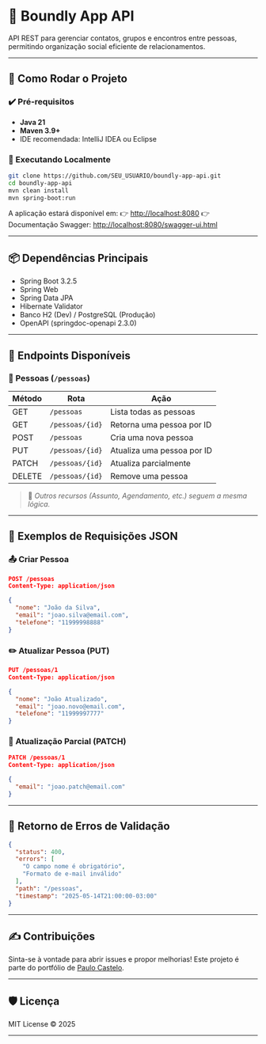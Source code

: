 
# 📱 Boundly App API

API REST para gerenciar contatos, grupos e encontros entre pessoas, permitindo organização social eficiente de relacionamentos.

---

## 🚀 Como Rodar o Projeto

### ✔️ Pré-requisitos

- **Java 21**
- **Maven 3.9+**
- IDE recomendada: IntelliJ IDEA ou Eclipse

### 🔧 Executando Localmente

```bash
git clone https://github.com/SEU_USUARIO/boundly-app-api.git
cd boundly-app-api
mvn clean install
mvn spring-boot:run
````

A aplicação estará disponível em:
👉 [http://localhost:8080](http://localhost:8080)
👉 Documentação Swagger: [http://localhost:8080/swagger-ui.html](http://localhost:8080/swagger-ui.html)

---

## 📦 Dependências Principais

* Spring Boot 3.2.5
* Spring Web
* Spring Data JPA
* Hibernate Validator
* Banco H2 (Dev) / PostgreSQL (Produção)
* OpenAPI (springdoc-openapi 2.3.0)

---

## 🔗 Endpoints Disponíveis

### 📍 Pessoas (`/pessoas`)

| Método | Rota            | Ação                       |
| ------ | --------------- | -------------------------- |
| GET    | `/pessoas`      | Lista todas as pessoas     |
| GET    | `/pessoas/{id}` | Retorna uma pessoa por ID  |
| POST   | `/pessoas`      | Cria uma nova pessoa       |
| PUT    | `/pessoas/{id}` | Atualiza uma pessoa por ID |
| PATCH  | `/pessoas/{id}` | Atualiza parcialmente      |
| DELETE | `/pessoas/{id}` | Remove uma pessoa          |

> 🧠 *Outros recursos (Assunto, Agendamento, etc.) seguem a mesma lógica.*

---

## 🧪 Exemplos de Requisições JSON

### 📤 Criar Pessoa

```json
POST /pessoas
Content-Type: application/json

{
  "nome": "João da Silva",
  "email": "joao.silva@email.com",
  "telefone": "11999998888"
}
```

### ✏️ Atualizar Pessoa (PUT)

```json
PUT /pessoas/1
Content-Type: application/json

{
  "nome": "João Atualizado",
  "email": "joao.novo@email.com",
  "telefone": "11999997777"
}
```

### 🔧 Atualização Parcial (PATCH)

```json
PATCH /pessoas/1
Content-Type: application/json

{
  "email": "joao.patch@email.com"
}
```

---

## 🧼 Retorno de Erros de Validação

```json
{
  "status": 400,
  "errors": [
    "O campo nome é obrigatório",
    "Formato de e-mail inválido"
  ],
  "path": "/pessoas",
  "timestamp": "2025-05-14T21:00:00-03:00"
}
```

---

## ✍️ Contribuições

Sinta-se à vontade para abrir issues e propor melhorias! Este projeto é parte do portfólio de [Paulo Castelo](https://github.com/paulocastelo).

---

## 🛡️ Licença

MIT License © 2025

---